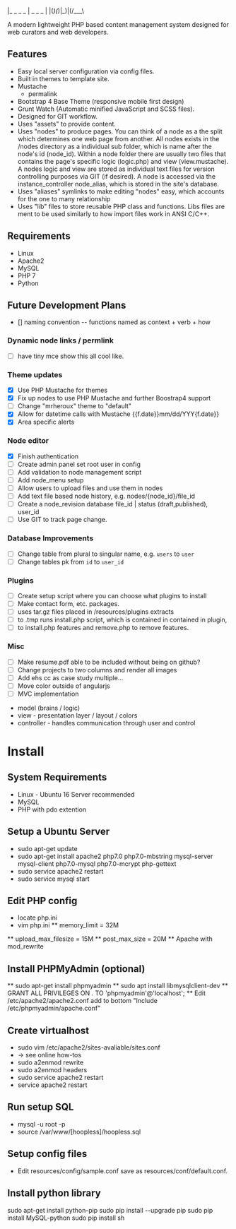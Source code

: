 |_  _  _  _ | _  _ _
| |(_)(_)|_)|(/__\_\
  
A modern lightweight PHP based content management system designed for web curators and web developers.

## Features
* Easy local server configuration via config files.
* Built in themes to template site.
 * Mustache
   * permalink
 * Bootstrap 4 Base Theme (responsive mobile first design)
 * Grunt Watch (Automatic minified JavaScript and SCSS files).
* Designed for GIT workflow.
* Uses "assets" to provide content.
* Uses "nodes" to produce pages. You can think of a node as a the split which determines one web page from another. All nodes exists in the /nodes directory as a individual sub folder, which is name after the node's id (node_id). Within a node folder there are usually two files that contains the page's specific logic (logic.php) and view (view.mustache). A nodes logic and view are stored as individual text files for version controlling purposes via GIT (if desired). A node is accessed via the instance_controller node_alias, which is stored in the site's database.
* Uses "aliases" symlinks to make editing "nodes" easy, which accounts for the one to many relationship 
* Uses "lib" files to store reusable PHP class and functions. Libs files are ment to be used similarly to how import files work in ANSI C/C++.

## Requirements
* Linux
* Apache2
* MySQL
* PHP 7
* Python

## Future Development Plans
- [] naming convention -- functions named as context + verb + how

### Dynamic node links / permlink
- [ ] have tiny mce show this all cool like.
### Theme updates
- [x] Use PHP Mustache for themes
- [x] Fix up nodes to use PHP Mustache and further Boostrap4 support
- [ ] Change "mrheroux" theme to "default"
- [x] Allow for datetime calls with Mustache {{f.date}}mm/dd/YYY{f.date}}
- [x] Area specific alerts
### Node editor
- [x] Finish authentication
- [ ] Create admin panel set root user in config
- [ ] Add validation to node management script
- [ ] Add node_menu setup
- [ ] Allow users to upload files and use them in nodes
- [ ] Add text file based node history, e.g. nodes/{node_id}/file_id
- [ ] Create a node_revision database file_id | status (draft,published), user_id
- [ ] Use GIT to track page change.
### Database Improvements
- [ ] Change table from plural to singular name, e.g. `users` to `user`
- [ ] Change tables pk from `id` to `user_id`
### Plugins
- [ ] Create setup script where you can choose what plugins to install
- [ ] Make contact form, etc. packages.
- [ ] uses tar.gz files placed in /resources/plugins extracts
- [ ] to .tmp runs install.php script, which is contained in contained in plugin,
- [ ] to install.php features and remove.php to remove features.
### Misc
- [ ] Make resume.pdf able to be included without being on github?
- [ ] Change projects to two columns and render all images
- [ ] Add ehs cc as case study multiple...
- [ ] Move color outside of angularjs
- [ ] MVC implementation
 * model (brains / logic)
 * view - presentation layer / layout / colors
 * controller - handles communication through user and control

# Install

## System Requirements
* Linux - Ubuntu 16 Server recommended
* MySQL
* PHP with pdo extention

## Setup a Ubuntu Server
* sudo apt-get update
* sudo apt-get install apache2 php7.0 php7.0-mbstring mysql-server mysql-client php7.0-mysql php7.0-mcrypt php-gettext
* sudo service apache2 restart
* sudo service mysql start

## Edit PHP config
* locate php.ini
* vim php.ini
** memory_limit = 32M

** upload_max_filesize = 15M
** post_max_size = 20M
** Apache with mod_rewrite

## Install PHPMyAdmin (optional)
** sudo apt-get install phpmyadmin
** sudo apt install libmysqlclient-dev
** GRANT ALL PRIVILEGES ON *.* TO 'phpmyadmin'@'localhost';
** Edit /etc/apache2/apache2.conf add to bottom "Include /etc/phpmyadmin/apache.conf"

## Create virtualhost
* sudo vim /etc/apache2/sites-avaliable/sites.conf
* -> see online how-tos
* sudo a2enmod rewrite
* sudo a2enmod headers
* sudo service apache2 restart
* service apache2 restart

## Run setup SQL
* mysql -u root -p
* source /var/www/[hoopless]/hoopless.sql

## Setup config files
* Edit resources/config/sample.conf save as resources/conf/default.conf.

## Install python library
sudo apt-get install python-pip
sudo pip install --upgrade pip
sudo pip install MySQL-python
sudo pip install sh
